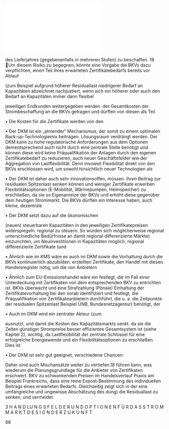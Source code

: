![./pages/page70.pdf](../assets/./pages/page70.pdf)




des Lieferjahres (gegebenenfalls in mehreren Stufen) zu beschaffen.
18	Um diesem Risiko zu begegnen, könnte eine Vorgabe die BKVs dazu verpflichten, einen Teil ihres erwarteten Zertifikatebedarfs bereits vor Ablauf

(zum Beispiel aufgrund höherer Residuallast
niedrigerer Bedarf an Kapazitäten abzeichnet
nachjustiert, wenn sich ein höherer oder auch
den Bedarf an Kapazitäten immer dann flexibel

jeweiligen Endkunden weitergegeben werden.
der Gesamtkosten der Strombeschaffung an die
BKVs getragen und dürften von diesen als Teil

• Die Kosten für die Zertifikate werden von den

• Der DKM ist ein „atmender“ Mechanismus, der
somit zu einem optimalen Back-up-Technologiemix beitragen.
Lösungsraum verdrängt werden. Der DKM kann
zu hohe regulatorische Anforderungen aus dem
Optionen dementsprechend auch nicht durch
eine zentrale Stelle benötigt und können diese
wird keine Präqualifikation der Anlagen durch
den eigenen Zertifikatebedarf zu reduzieren,
auch neuer Geschäftsfelder wie der Aggregation von Lastflexibilität. Denn insoweit Flexibilität direkt von den BKVs erschlossen wird, um
sowohl hinsichtlich neuer Technologien als

• Der DKM ist daher auch sehr innovationsoffen,
müssen.
ihren Beitrag zur residualen Spitzenlast senken können und weniger Zertifikate erwerben
Flexibilitätsoptionen (E-Mobilität, Wärmepumpen, Heimspeicher) zu erschließen, da sie so
Eigenanreize der BKVs und erhöht diese gegenüber dem heutigen Strommarkt. Die BKVs dürften ein Interesse haben, auch kleine, dezentrale

• Der DKM setzt dazu auf die ökonomischen

(neuen) steuerbaren Kapazitäten in den jeweiligen Zertifikatepreisen widerspiegeln.
regional zu steuern. So würden sich möglicherweise regional unterschiedliche Bedürfnisse an
damit regional differenzierte Märkte) einzurichten, um Neuinvestitionen in Kapazitäten
möglich, regional differenzierte Zertifikate (und

• Ähnlich wie im KMS wäre es auch im DKM
sowie die Vorhaltung durch die BKVs kontinuierlich abzubilden.
erstellten Zertifikate, den Handel mit diesen
Handelsregister nötig, um die von Anbietern

• Ähnlich zum EU-Emissionshandel wäre ein
festlegt, die im Fall einer Unterdeckung mit Zertifikaten von dem entsprechenden BKV zu entrichten ist.
BKVs überwacht und eine Strafzahlung (Pönale)
Einhaltung der Zertifikatevorhaltung bei den
vorab identifiziert und festlegt, die Präqualifikation von Zertifikateanbietern durchführt, die
u. a. die Zeitpunkte der residualen Spitzenlast
Beispiel ÜNB, Bundesnetzagentur) benötigt, der

• Auch im DKM wird ein zentraler Akteur (zum

ausnutzt, und damit die Kosten des Kapazitätsmarkts senkt.
da sie die Zeiten günstiger Strompreise besser
effizientes Gesamtsystem ist (siehe Kapitel 2),
wichtig, da Lastflexibilität der zentrale Schlüssel für eine erfolgreiche Energiewende und ein
Flexibilitätsoptionen zu erschließen. Dies ist

• Der DKM ist sehr gut geeignet, verschiedene
Chancen:

Daher sind auch Mischansätze weiter zu vertiefen.18
führen kann, was wiederum die Planungsgrundlage für die Anbieter von Zertifikaten erschwert.
BKV zu schwankenden Preisen im Handels­verlauf
Praxis am Beispiel Frankreichs, dass eine reine Expost-Bestimmung des individuellen Beitrags eines
erwarteten Bedarfs. Gleichzeitig zeigt sich in der
eine umfangreiche und ungewisse Abschätzung des
dung) die Residuallast zu senken, und vermeidet

3 H A N D LU N G S F E L D E R U N D O P T I O N E N F Ü R D A S S T R O M M A R K T D E S I G N D E R Z U K U N F T

68
